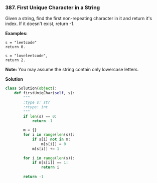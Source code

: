 ### 387. First Unique Character in a String

Given a string, find the first non-repeating character in it and return it's index. If it doesn't exist, return -1.

**Examples:**
```
s = "leetcode"
return 0.

s = "loveleetcode",
return 2.
```

**Note:** You may assume the string contain only lowercase letters.

**Solution**
```Python
class Solution(object):
    def firstUniqChar(self, s):
        """
        :type s: str
        :rtype: int
        """
        if len(s) == 0:
            return -1

        m = {}
        for i in range(len(s)):
            if s[i] not in m:
                m[s[i]] = 0
            m[s[i]] += 1
        
        for i in range(len(s)):
            if m[s[i]] == 1:
                return i
        
        return -1
```